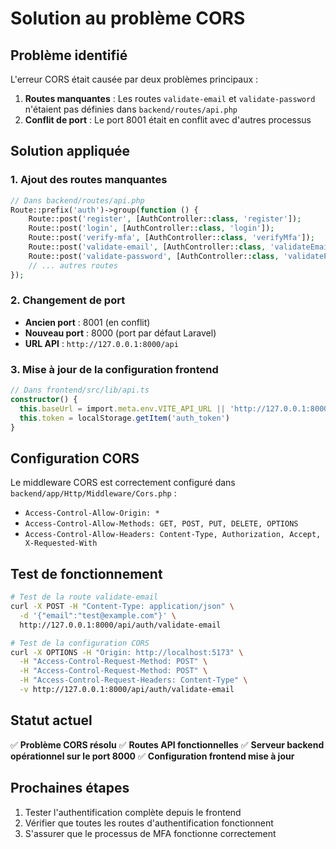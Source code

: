 # Solution au problème CORS

## Problème identifié
L'erreur CORS était causée par deux problèmes principaux :

1. **Routes manquantes** : Les routes `validate-email` et `validate-password` n'étaient pas définies dans `backend/routes/api.php`
2. **Conflit de port** : Le port 8001 était en conflit avec d'autres processus

## Solution appliquée

### 1. Ajout des routes manquantes
```php
// Dans backend/routes/api.php
Route::prefix('auth')->group(function () {
    Route::post('register', [AuthController::class, 'register']);
    Route::post('login', [AuthController::class, 'login']);
    Route::post('verify-mfa', [AuthController::class, 'verifyMfa']);
    Route::post('validate-email', [AuthController::class, 'validateEmail']);      // ✅ Ajouté
    Route::post('validate-password', [AuthController::class, 'validatePassword']); // ✅ Ajouté
    // ... autres routes
});
```

### 2. Changement de port
- **Ancien port** : 8001 (en conflit)
- **Nouveau port** : 8000 (port par défaut Laravel)
- **URL API** : `http://127.0.0.1:8000/api`

### 3. Mise à jour de la configuration frontend
```typescript
// Dans frontend/src/lib/api.ts
constructor() {
  this.baseUrl = import.meta.env.VITE_API_URL || 'http://127.0.0.1:8000/api'
  this.token = localStorage.getItem('auth_token')
}
```

## Configuration CORS
Le middleware CORS est correctement configuré dans `backend/app/Http/Middleware/Cors.php` :
- `Access-Control-Allow-Origin: *`
- `Access-Control-Allow-Methods: GET, POST, PUT, DELETE, OPTIONS`
- `Access-Control-Allow-Headers: Content-Type, Authorization, Accept, X-Requested-With`

## Test de fonctionnement
```bash
# Test de la route validate-email
curl -X POST -H "Content-Type: application/json" \
  -d '{"email":"test@example.com"}' \
  http://127.0.0.1:8000/api/auth/validate-email

# Test de la configuration CORS
curl -X OPTIONS -H "Origin: http://localhost:5173" \
  -H "Access-Control-Request-Method: POST" \
  -H "Access-Control-Request-Method: POST" \
  -H "Access-Control-Request-Headers: Content-Type" \
  -v http://127.0.0.1:8000/api/auth/validate-email
```

## Statut actuel
✅ **Problème CORS résolu**
✅ **Routes API fonctionnelles**
✅ **Serveur backend opérationnel sur le port 8000**
✅ **Configuration frontend mise à jour**

## Prochaines étapes
1. Tester l'authentification complète depuis le frontend
2. Vérifier que toutes les routes d'authentification fonctionnent
3. S'assurer que le processus de MFA fonctionne correctement
